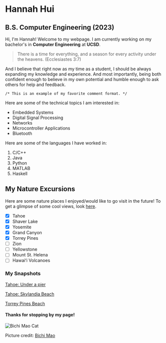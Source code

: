 # Hannah Hui
## B.S. Computer Engineering (2023)

Hi, I'm Hannah! Welcome to my webpage. I am currently working on my bachelor's in **Computer Engineering** at **UCSD**.

>There is a time for everything, and a season for every activity under the heavens. (Ecclesiastes 3:7)

And I believe that right now as my time as a student, I should be always expanding my knowledge and experience. And most importantly, being both confident enough to believe in my own potential and humble enough to ask others for help and feedback.

`/* This is an example of my favorite comment format. */`

Here are some of the technical topics I am interested in:
- Embedded Systems
- Digital Signal Processing
- Networks
- Microcontroller Applications
- Bluetooth

Here are some of the languages I have worked in:
1. C/C++
2. Java
3. Python
4. MATLAB
5. Haskell

## My Nature Excursions
Here are some nature places I enjoyed/would like to go visit in the future! To get a glimpse of some cool views, look [here](https://github.com/hannahhui5184/CSE110-Github-pages/blob/VSCode-branch/index.md#my-snapshots).
- [X] Tahoe
- [X] Shaver Lake
- [X] Yosemite
- [X] Grand Canyon
- [X] Torrey Pines
- [ ] Zion
- [ ] Yellowstone
- [ ] Mount St. Helena
- [ ] Hawaiʻi Volcanoes

### My Snapshots
[Tahoe: Under a pier](./pictures/TahoePier.jpg)

[Tahoe: Skylandia Beach](./pictures/TahoeLakeBeach.jpg)

[Torrey Pines Beach](./pictures/TorreyPinesBeach.jpg)


#### Thanks for stopping by my page!

![Bichi Mao Cat](https://c10.patreonusercontent.com/3/eyJ3Ijo0MDB9/patreon-media/p/reward/5267429/84456d95d2af49e1ab107ddf3266e2a0/2.png?token-time=2145916800&token-hash=cDr6LQzuHKfo1IckNve79nFNkg60h2Y7AtMi4nRSVKw%3D)

Picture credit: [Bichi Mao](https://www.instagram.com/bichi.mao/?hl=en)